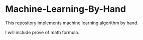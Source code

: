 # Machine-Learning-By-Hand

This repository implements machine learning algorithm by hand.

I will include prove of math formula.
